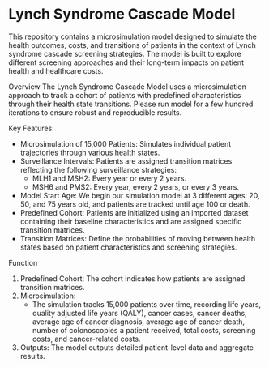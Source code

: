 # Lynch Syndrome Cascade Model
This repository contains a microsimulation model designed to simulate the health outcomes, costs, and transitions of patients in the context of Lynch syndrome cascade screening strategies. The model is built to explore different screening approaches and their long-term impacts on patient health and healthcare costs.

Overview
The Lynch Syndrome Cascade Model uses a microsimulation approach to track a cohort of patients with predefined characteristics through their health state transitions. Please run model for a few hundred iterations to ensure robust and reproducible results.

Key Features:
* Microsimulation of 15,000 Patients: Simulates individual patient trajectories through various health states.
* Surveillance Intervals: Patients are assigned transition matrices reflecting the following surveillance strategies:
    * MLH1 and MSH2: Every year or every 2 years.
    * MSH6 and PMS2: Every year, every 2 years, or every 3 years.
* Model Start Age: We begin our simulation model at 3 different ages: 20, 50, and 75 years old, and patients are tracked until age 100 or death. 
* Predefined Cohort: Patients are initialized using an imported dataset containing their baseline characteristics and are assigned specific transition matrices.
* Transition Matrices: Define the probabilities of moving between health states based on patient characteristics and screening strategies.

Function
1. Predefined Cohort: The cohort indicates how patients are assigned transition matrices. 
2. Microsimulation:
    * The simulation tracks 15,000 patients over time, recording life years, quality adjusted life years (QALY), cancer cases, cancer deaths, average age of cancer diagnosis, average age of cancer death, number of colonoscopies a patient received, total costs, screening costs, and cancer-related costs. 
3. Outputs: The model outputs detailed patient-level data and aggregate results. 



